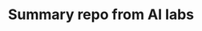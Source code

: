 ---
id: ai_labs
title: Summary repo from AI labs
images: ["/images/AI.webp"]
technologies: ["C#", ".NET", "Python"]
teaser: This repo contains chekers engine with MiniMax player and heuristisc of board evaluation, CSP (Constraint Satisfaction Problem) solver tested on bianry problem and futoshiki. 
repo_link: "https://github.com/EP-coode/SztuczIntel"
live_sample_link:
---